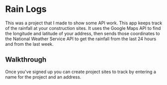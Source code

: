 # Rain Logs

This was a project that I made to show some API work. This app keeps track of the rainfall at your construction sites. It uses the Google Maps API to find the longitude and latitude of your address, then sends those coordinates to the National Weather Service API to get the rainfall from the last 24 hours and from the last week.

## Walkthrough

Once you've signed up you can create project sites to track by entering a name for the project and an address.

